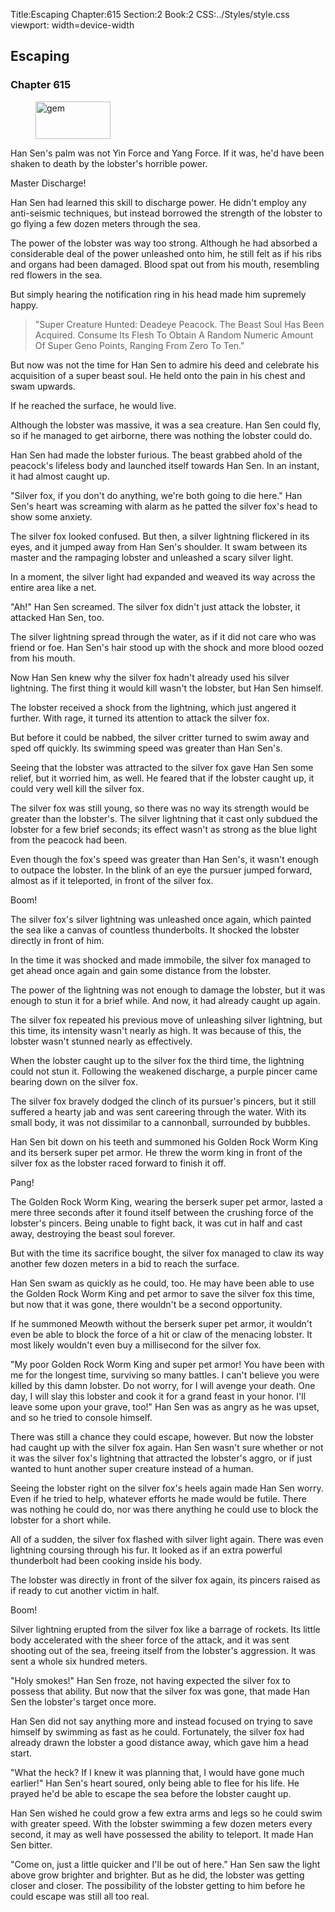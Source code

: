 Title:Escaping 
Chapter:615 
Section:2 
Book:2 
CSS:../Styles/style.css 
viewport: width=device-width
  
## Escaping
### Chapter 615
  
<figure>
	<img src="../Images/gem.gif" alt="gem" id="gem" width="120" height="60" />
</figure>
  

  
Han Sen's palm was not Yin Force and Yang Force. If it was, he'd have been shaken to death by the lobster's horrible power.

Master Discharge!

Han Sen had learned this skill to discharge power. He didn't employ any anti-seismic techniques, but instead borrowed the strength of the lobster to go flying a few dozen meters through the sea.

The power of the lobster was way too strong. Although he had absorbed a considerable deal of the power unleashed onto him, he still felt as if his ribs and organs had been damaged. Blood spat out from his mouth, resembling red flowers in the sea.

But simply hearing the notification ring in his head made him supremely happy.

> "Super Creature Hunted: Deadeye Peacock. The Beast Soul Has Been Acquired. Consume Its Flesh To Obtain A Random Numeric Amount Of Super Geno Points, Ranging From Zero To Ten."

But now was not the time for Han Sen to admire his deed and celebrate his acquisition of a super beast soul. He held onto the pain in his chest and swam upwards.

If he reached the surface, he would live.

Although the lobster was massive, it was a sea creature. Han Sen could fly, so if he managed to get airborne, there was nothing the lobster could do.

Han Sen had made the lobster furious. The beast grabbed ahold of the peacock's lifeless body and launched itself towards Han Sen. In an instant, it had almost caught up.

"Silver fox, if you don't do anything, we're both going to die here." Han Sen's heart was screaming with alarm as he patted the silver fox's head to show some anxiety.

The silver fox looked confused. But then, a silver lightning flickered in its eyes, and it jumped away from Han Sen's shoulder. It swam between its master and the rampaging lobster and unleashed a scary silver light.

In a moment, the silver light had expanded and weaved its way across the entire area like a net.

"Ah!" Han Sen screamed. The silver fox didn't just attack the lobster, it attacked Han Sen, too.

The silver lightning spread through the water, as if it did not care who was friend or foe. Han Sen's hair stood up with the shock and more blood oozed from his mouth.

Now Han Sen knew why the silver fox hadn't already used his silver lightning. The first thing it would kill wasn't the lobster, but Han Sen himself.

The lobster received a shock from the lightning, which just angered it further. With rage, it turned its attention to attack the silver fox.

But before it could be nabbed, the silver critter turned to swim away and sped off quickly. Its swimming speed was greater than Han Sen's.

Seeing that the lobster was attracted to the silver fox gave Han Sen some relief, but it worried him, as well. He feared that if the lobster caught up, it could very well kill the silver fox.

The silver fox was still young, so there was no way its strength would be greater than the lobster's. The silver lightning that it cast only subdued the lobster for a few brief seconds; its effect wasn't as strong as the blue light from the peacock had been.

Even though the fox's speed was greater than Han Sen's, it wasn't enough to outpace the lobster. In the blink of an eye the pursuer jumped forward, almost as if it teleported, in front of the silver fox.

Boom!

The silver fox's silver lightning was unleashed once again, which painted the sea like a canvas of countless thunderbolts. It shocked the lobster directly in front of him.

In the time it was shocked and made immobile, the silver fox managed to get ahead once again and gain some distance from the lobster.

The power of the lightning was not enough to damage the lobster, but it was enough to stun it for a brief while. And now, it had already caught up again.

The silver fox repeated his previous move of unleashing silver lightning, but this time, its intensity wasn't nearly as high. It was because of this, the lobster wasn't stunned nearly as effectively.

When the lobster caught up to the silver fox the third time, the lightning could not stun it. Following the weakened discharge, a purple pincer came bearing down on the silver fox.

The silver fox bravely dodged the clinch of its pursuer's pincers, but it still suffered a hearty jab and was sent careering through the water. With its small body, it was not dissimilar to a cannonball, surrounded by bubbles.

Han Sen bit down on his teeth and summoned his Golden Rock Worm King and its berserk super pet armor. He threw the worm king in front of the silver fox as the lobster raced forward to finish it off.

Pang!

The Golden Rock Worm King, wearing the berserk super pet armor, lasted a mere three seconds after it found itself between the crushing force of the lobster's pincers. Being unable to fight back, it was cut in half and cast away, destroying the beast soul forever.

But with the time its sacrifice bought, the silver fox managed to claw its way another few dozen meters in a bid to reach the surface.

Han Sen swam as quickly as he could, too. He may have been able to use the Golden Rock Worm King and pet armor to save the silver fox this time, but now that it was gone, there wouldn't be a second opportunity.

If he summoned Meowth without the berserk super pet armor, it wouldn't even be able to block the force of a hit or claw of the menacing lobster. It most likely wouldn't even buy a millisecond for the silver fox.

"My poor Golden Rock Worm King and super pet armor! You have been with me for the longest time, surviving so many battles. I can't believe you were killed by this damn lobster. Do not worry, for I will avenge your death. One day, I will slay this lobster and cook it for a grand feast in your honor. I'll leave some upon your grave, too!" Han Sen was as angry as he was upset, and so he tried to console himself.

There was still a chance they could escape, however. But now the lobster had caught up with the silver fox again. Han Sen wasn't sure whether or not it was the silver fox's lightning that attracted the lobster's aggro, or if just wanted to hunt another super creature instead of a human.

Seeing the lobster right on the silver fox's heels again made Han Sen worry. Even if he tried to help, whatever efforts he made would be futile. There was nothing he could do, nor was there anything he could use to block the lobster for a short while.

All of a sudden, the silver fox flashed with silver light again. There was even lightning coursing through his fur. It looked as if an extra powerful thunderbolt had been cooking inside his body.

The lobster was directly in front of the silver fox again, its pincers raised as if ready to cut another victim in half.

Boom!

Silver lightning erupted from the silver fox like a barrage of rockets. Its little body accelerated with the sheer force of the attack, and it was sent shooting out of the sea, freeing itself from the lobster's aggression. It was sent a whole six hundred meters.

"Holy smokes!" Han Sen froze, not having expected the silver fox to possess that ability. But now that the silver fox was gone, that made Han Sen the lobster's target once more.

Han Sen did not say anything more and instead focused on trying to save himself by swimming as fast as he could. Fortunately, the silver fox had already drawn the lobster a good distance away, which gave him a head start.

"What the heck? If I knew it was planning that, I would have gone much earlier!" Han Sen's heart soured, only being able to flee for his life. He prayed he'd be able to escape the sea before the lobster caught up.

Han Sen wished he could grow a few extra arms and legs so he could swim with greater speed. With the lobster swimming a few dozen meters every second, it may as well have possessed the ability to teleport. It made Han Sen bitter.

"Come on, just a little quicker and I'll be out of here." Han Sen saw the light above grow brighter and brighter. But as he did, the lobster was getting closer and closer. The possibility of the lobster getting to him before he could escape was still all too real.